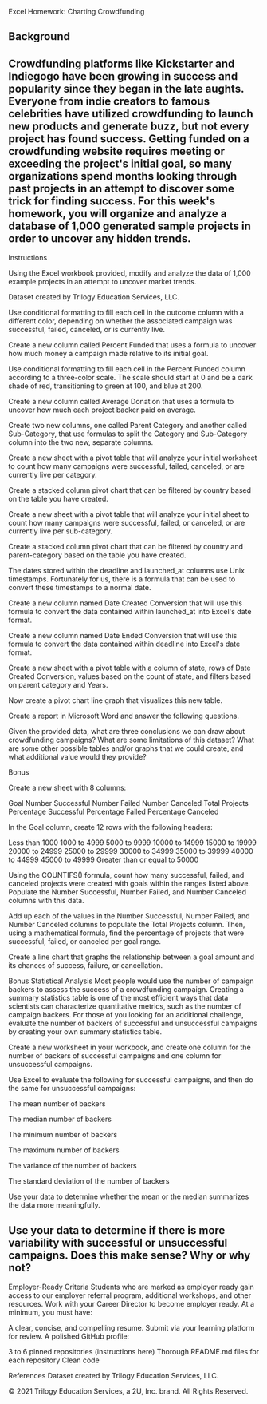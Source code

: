 Excel Homework: Charting Crowdfunding

Background
---------------------
Crowdfunding platforms like Kickstarter and Indiegogo have been growing in success and popularity since they began in the late aughts. Everyone from indie creators to famous celebrities have utilized crowdfunding to launch new products and generate buzz, but not every project has found success.
Getting funded on a crowdfunding website requires meeting or exceeding the project's initial goal, so many organizations spend months looking through past projects in an attempt to discover some trick for finding success. For this week's homework, you will organize and analyze a database of 1,000 generated sample projects in order to uncover any hidden trends.
----------------------

Instructions

Using the Excel workbook provided, modify and analyze the data of 1,000 example projects in an attempt to uncover market trends.


Dataset created by Trilogy Education Services, LLC.


Use conditional formatting to fill each cell in the outcome column with a different color, depending on whether the associated campaign was successful, failed, canceled, or is currently live.

Create a new column called Percent Funded that uses a formula to uncover how much money a campaign made relative to its initial goal.



Use conditional formatting to fill each cell in the Percent Funded column according to a three-color scale. The scale should start at 0 and be a dark shade of red, transitioning to green at 100, and blue at 200.


Create a new column called Average Donation that uses a formula to uncover how much each project backer paid on average.


Create two new columns, one called Parent Category and another called Sub-Category, that use formulas to split the Category and Sub-Category column into the two new, separate columns.





Create a new sheet with a pivot table that will analyze your initial worksheet to count how many campaigns were successful, failed, canceled, or are currently live per category.


Create a stacked column pivot chart that can be filtered by country based on the table you have created.





Create a new sheet with a pivot table that will analyze your initial sheet to count how many campaigns were successful, failed, or canceled, or are currently live per sub-category.


Create a stacked column pivot chart that can be filtered by country and parent-category based on the table you have created.




The dates stored within the deadline and launched_at columns use Unix timestamps. Fortunately for us, there is a formula that can be used to convert these timestamps to a normal date.


Create a new column named Date Created Conversion that will use this formula to convert the data contained within launched_at into Excel's date format.


Create a new column named Date Ended Conversion that will use this formula to convert the data contained within deadline into Excel's date format.





Create a new sheet with a pivot table with a column of state, rows of Date Created Conversion, values based on the count of state, and filters based on parent category and Years.


Now create a pivot chart line graph that visualizes this new table.




Create a report in Microsoft Word and answer the following questions.



Given the provided data, what are three conclusions we can draw about crowdfunding campaigns?
What are some limitations of this dataset?
What are some other possible tables and/or graphs that we could create, and what additional value would they provide?


Bonus


Create a new sheet with 8 columns:

Goal
Number Successful
Number Failed
Number Canceled
Total Projects
Percentage Successful
Percentage Failed
Percentage Canceled



In the Goal column, create 12 rows with the following headers:

Less than 1000
1000 to 4999
5000 to 9999
10000 to 14999
15000 to 19999
20000 to 24999
25000 to 29999
30000 to 34999
35000 to 39999
40000 to 44999
45000 to 49999
Greater than or equal to 50000




Using the COUNTIFS() formula, count how many successful, failed, and canceled projects were created with goals within the ranges listed above. Populate the Number Successful, Number Failed, and Number Canceled columns with this data.


Add up each of the values in the Number Successful, Number Failed, and Number Canceled columns to populate the Total Projects column. Then, using a mathematical formula, find the percentage of projects that were successful, failed, or canceled per goal range.


Create a line chart that graphs the relationship between a goal amount and its chances of success, failure, or cancellation.



Bonus Statistical Analysis
Most people would use the number of campaign backers to assess the success of a crowdfunding campaign. Creating a summary statistics table is one of the most efficient ways that data scientists can characterize quantitative metrics, such as the number of campaign backers.
For those of you looking for an additional challenge, evaluate the number of backers of successful and unsuccessful campaigns by creating your own summary statistics table.


Create a new worksheet in your workbook, and create one column for the number of backers of successful campaigns and one column for unsuccessful campaigns.



Use Excel to evaluate the following for successful campaigns, and then do the same for unsuccessful campaigns:


The mean number of backers


The median number of backers


The minimum number of backers


The maximum number of backers


The variance of the number of backers


The standard deviation of the number of backers




Use your data to determine whether the mean or the median summarizes the data more meaningfully.


Use your data to determine if there is more variability with successful or unsuccessful campaigns. Does this make sense? Why or why not?
-------------------------
Employer-Ready Criteria
Students who are marked as employer ready gain access to our employer referral program, additional workshops, and other resources. Work with your Career Director to become employer ready. At a minimum, you must have:

A clear, concise, and compelling resume. Submit via your learning platform for review.
A polished GitHub profile:

3 to 6 pinned repositories (instructions here)
Thorough README.md files for each repository
Clean code




References
Dataset created by Trilogy Education Services, LLC.

© 2021 Trilogy Education Services, a 2U, Inc. brand. All Rights Reserved.
